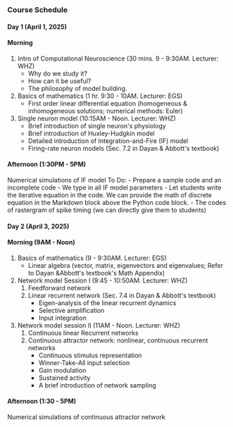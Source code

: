 ### Course Schedule

#### Day 1 (April 1, 2025)

#### Morning

1.  Intro of Computational Neuroscience (30 mins. 9 - 9:30AM. Lecturer: WHZ)
	- Why do we study it? 
	- How can it be useful? 
	- The philosophy of model building.
2. Basics of mathematics (1 hr. 9:30 - 10AM. Lecturer: EGS)
	- First order linear differential equation (homogeneous &  inhomogeneous solutions; numerical methods: Euler)
3. Single neuron model (10:15AM - Noon. Lecturer: WHZ)
	- Brief introduction of single neuron's physiology
	- Brief introduction of Huxley-Hudgkin model
	- Detailed introduction of Integration-and-Fire (IF) model
	- Firing-rate neuron models (Sec. 7.2 in Dayan & Abbott's textbook)
#### Afternoon (1:30PM - 5PM)
Numerical simulations of IF model
To Do:
	- Prepare a sample code and an incomplete code
		- We type in all IF model parameters
		- Let students write the iterative equation in the code. We can provide the math of discrete equation in the Markdown block above the Python code block.
	- The codes of rastergram of spike timing (we can directly give them to students)

#### Day 2 (April 3, 2025)

#### Morning (9AM - Noon)
1. Basics of mathematics (9 - 9:30AM. Lecturer: EGS)
	- Linear algebra (vector, matrix, eigenvectors and eigenvalues; Refer to Dayan &Abbott's textbook's Math Appendix)
2. Network model Session I (9:45 - 10:50AM. Lecturer: WHZ)
	1. Feedforward network
	2. Linear recurrent network (Sec. 7.4 in Dayan & Abbott's textbook)
		- Eigen-analysis of the linear recurrent dynamics
		- Selective amplification
		- Input integration
3. Network model session II (11AM - Noon. Lecturer: WHZ)
	1. Continuous linear Recurrent networks 
	2. Continuous attractor network: nonlinear, continuous recurrent networks
		- Continuous stimulus representation
		- Winner-Take-All input selection
		- Gain modulation
		- Sustained activity
		- A brief introduction of network sampling

#### Afternoon (1:30 - 5PM)
Numerical simulations of continuous attractor network
